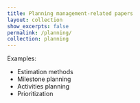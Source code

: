 ```yaml
---
title: Planning management-related papers
layout: collection
show_excerpts: false
permalink: /planning/
collection: planning
---
```


Examples:
* Estimation methods
* Milestone planning
* Activities planning
* Prioritization